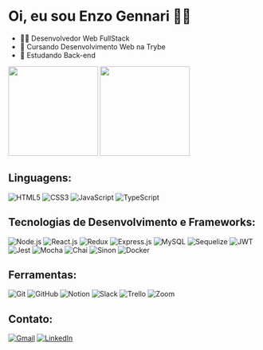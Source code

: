 <h1>Oi, eu sou Enzo Gennari 👋😁</h1>

<ul>
  <li>🧑‍💻 Desenvolvedor Web FullStack</li>
  <li>💚 Cursando Desenvolvimento Web na Trybe</li>
  <li>📑 Estudando Back-end</li>
</ul>

<!-- GitHub Stats -->
<div>
  <img height="180em" src="https://github-readme-stats.vercel.app/api?username=enzogennarii&count_private=false&show_icons=true&hide_rank=false&include_all_commits=false&theme=midnight-purple" />
  <img height="180em" src="https://github-readme-stats.vercel.app/api/top-langs/?username=enzogennarii&layout=compact&theme=midnight-purple" />
</div>

<!-- Linguagens -->
<section>
  <h2>Linguagens:</h2>
  <div style="display: inline_block">
    <img alt="HTML5" src="https://img.shields.io/badge/HTML5-E34F26?style=for-the-badge&logo=html5&logoColor=white" />
    <img alt="CSS3" src="https://img.shields.io/badge/CSS3-1572B6?style=for-the-badge&logo=css3&logoColor=white" />
    <img alt="JavaScript" src="https://img.shields.io/badge/JavaScript-F7DF1E?style=for-the-badge&logo=javascript&logoColor=black" />
    <img alt="TypeScript" src="https://img.shields.io/badge/TypeScript-007ACC?style=for-the-badge&logo=typescript&logoColor=white" />
  </div>
</section>

<!-- Tecnologias -->
<section>
  <h2>Tecnologias de Desenvolvimento e Frameworks:</h2>
  <div style="display: inline_block">
    <img alt="Node.js" src="https://img.shields.io/badge/Node.js-43853D?style=for-the-badge&logo=node.js&logoColor=white" />
    <img alt="React.js" src="https://img.shields.io/badge/React-20232A?style=for-the-badge&logo=react&logoColor=61DAFB" />
    <img alt="Redux" src="https://img.shields.io/badge/Redux-593D88?style=for-the-badge&logo=redux&logoColor=white" />
    <img alt="Express.js" src="https://img.shields.io/badge/Express.js-404D59?style=for-the-badge" />
    <img alt="MySQL" src="https://img.shields.io/badge/MySQL-005C84?style=for-the-badge&logo=mysql&logoColor=white" />
    <img alt="Sequelize" src="https://img.shields.io/badge/Sequelize-52B0E7?style=for-the-badge&logo=Sequelize&logoColor=white" />
    <img alt="JWT" src="https://img.shields.io/badge/json%20web%20tokens-323330?style=for-the-badge&logo=json-web-tokens&logoColor=pink" />
    <img alt="Jest" src="https://img.shields.io/badge/Jest-323330?style=for-the-badge&logo=Jest&logoColor=red" />
    <img alt="Mocha" src="https://img.shields.io/badge/mocha.js-323330?style=for-the-badge&logo=mocha&logoColor=Brown" />
    <img alt="Chai" src="https://img.shields.io/badge/chai.js-323330?style=for-the-badge&logo=chai&logoColor=red" />
    <img alt="Sinon" src="https://img.shields.io/badge/sinon.js-323330?style=for-the-badge&logo=sinon" />
    <img alt="Docker" src="https://img.shields.io/badge/Docker-007ACC?style=for-the-badge&logo=docker&logoColor=white" />
  </div>
</section>

<!-- Ferramentas -->
<section>
  <h2>Ferramentas:</h2>
  <div style="display: inline_block">
    <img alt="Git" src="https://img.shields.io/badge/GIT-E44C30?style=for-the-badge&logo=git&logoColor=white" />
    <img alt="GitHub" src="https://img.shields.io/badge/GitHub-100000?style=for-the-badge&logo=github&logoColor=white" />
    <img alt="Notion" src="https://img.shields.io/badge/Notion-000000?style=for-the-badge&logo=notion&logoColor=white" />
    <img alt="Slack" src="https://img.shields.io/badge/Slack-4A154B?style=for-the-badge&logo=slack&logoColor=white" />
    <img alt="Trello" src="https://img.shields.io/badge/Trello-0052CC?style=for-the-badge&logo=trello&logoColor=white" />
    <img alt="Zoom" src="https://img.shields.io/badge/Zoom-2D8CFF?style=for-the-badge&logo=zoom&logoColor=white" />
  </div>
</section>

<!-- Contato -->
<section>
  <h2>Contato:</h2>
  <div style="display: inline_block">
    <a href="mailto:enzo.gennari02@gmail.com" target="_blank"><img alt="Gmail" src="https://img.shields.io/badge/Gmail-D14836?style=for-the-badge&logo=gmail&logoColor=white" /></a>
    <a href="https://www.linkedin.com/in/enzogennarii/"><img alt="LinkedIn" src="https://img.shields.io/badge/LinkedIn-0077B5?style=for-the-badge&logo=linkedin&logoColor=white" /></a>
  </div>
</section>
